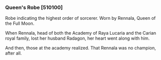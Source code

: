 ### Queen's Robe [510100]

Robe indicating the highest order of sorcerer. Worn by Rennala, Queen of the Full Moon.

When Rennala, head of both the Academy of Raya Lucaria and the Carian royal family, lost her husband Radagon, her heart went along with him.

And then, those at the academy realized. That Rennala was no champion, after all.